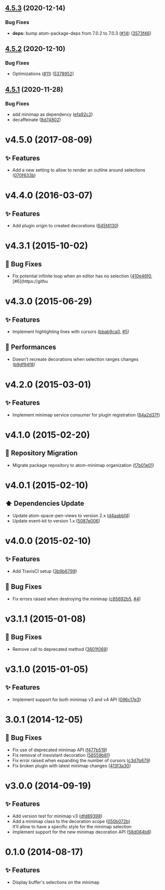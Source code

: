 ## [4.5.3](https://github.com/atom-minimap/minimap-selection/compare/v4.5.2...v4.5.3) (2020-12-14)


### Bug Fixes

* **deps:** bump atom-package-deps from 7.0.2 to 7.0.3 ([#14](https://github.com/atom-minimap/minimap-selection/issues/14)) ([3573f46](https://github.com/atom-minimap/minimap-selection/commit/3573f46610d0ae48e868610a9f1cca8a3774d315))

## [4.5.2](https://github.com/atom-minimap/minimap-selection/compare/v4.5.1...v4.5.2) (2020-12-10)


### Bug Fixes

* Optimizations ([#11](https://github.com/atom-minimap/minimap-selection/issues/11)) ([5378952](https://github.com/atom-minimap/minimap-selection/commit/5378952dc3bb1bf6a7c1d15e47f00f114f607223))

## [4.5.1](https://github.com/atom-minimap/minimap-selection/compare/v4.5.0...v4.5.1) (2020-11-28)


### Bug Fixes

* add minimap as dependency ([efa92c2](https://github.com/atom-minimap/minimap-selection/commit/efa92c235479a1c5e5e57dfb363e41465d2c100c))
* decaffeinate ([8d74802](https://github.com/atom-minimap/minimap-selection/commit/8d7480246f3f037af47d8da2ed75809bb1384a8b))

<a name="v4.5.0"></a>
# v4.5.0 (2017-08-09)

## :sparkles: Features

- Add a new setting to allow to render an outline around selections ([070f633b](https://github.com/atom-minimap/minimap-selection/commit/070f633b52b2b4f8518d5108baca05aa0e4a0859))

<a name="v4.4.0"></a>
# v4.4.0 (2016-03-07)

## :sparkles: Features

- Add plugin origin to created decorations ([645f4130](https://github.com/atom-minimap/minimap-selection/commit/645f41309abf975345cff20e3d4c9e7212e783af))

<a name="v4.3.1"></a>
# v4.3.1 (2015-10-02)

## :bug: Bug Fixes

- Fix potential infinite loop when an editor has no selection ([410e46f0](https://github.com/atom-minimap/minimap-selection/commit/410e46f019909397abf594bcebb3b27c12d6643f), [#6](https://githu

<a name="v4.3.0"></a>
# v4.3.0 (2015-06-29)

## :sparkles: Features

- Implement highlighting lines with cursors ([bbab9ca0](https://github.com/atom-minimap/minimap-selection/commit/bbab9ca036757efbdf018349666022ba7241c1d4), [#5](https://github.com/atom-minimap/minimap-selection/issues/5))

## :racehorse: Performances

- Doesn't recreate decorations when selection ranges changes ([b9df94f8](https://github.com/atom-minimap/minimap-selection/commit/b9df94f8716de1c9133f8c80160d807629941a1d))

<a name="v4.2.0"></a>
# v4.2.0 (2015-03-01)

## :sparkles: Features

- Implement minimap service consumer for plugin registration ([84a2d37f](https://github.com/atom-minimap/minimap-selection/commit/84a2d37fef5edeabf88867bc90004fc348d6afa3))

<a name="v4.1.0"></a>
# v4.1.0 (2015-02-20)

## :truck: Repository Migration

- Migrate package repository to atom-minimap organization ([f7b01e01](https://github.com/atom-minimap/minimap-selection/commit/f7b01e0119d2fcc8b1da8951d4c7142eb31379f6))

<a name="v4.0.1"></a>
# v4.0.1 (2015-02-10)

## :arrow_up: Dependencies Update

- Update atom-space-pen-views to version 2.x ([d4aabbf4](https://github.com/atom-minimap/minimap-selection/commit/d4aabbf4819d3e3c4d7f98987a5dc9c13b229931))
- Update event-kit to version 1.x ([5087e006](https://github.com/atom-minimap/minimap-selection/commit/5087e006d6641b4481638a2c390f58c7cfac7efc))

<a name="v4.0.0"></a>
# v4.0.0 (2015-02-10)

## :sparkles: Features

- Add TravisCI setup ([3b9b6799](https://github.com/atom-minimap/minimap-selection/commit/3b9b679993c7541e05f06e642a197a8b68a9d493))

## :bug: Bug Fixes

- Fix errors raised when destroying the minimap ([c65692b5](https://github.com/atom-minimap/minimap-selection/commit/c65692b52e48b44585dd15575dbefd0e1420a6fb), [#4](https://github.com/atom-minimap/minimap-selection/issues/4))

<a name="v3.1.1"></a>
# v3.1.1 (2015-01-08)

## :bug: Bug Fixes

- Remove call to deprecated method ([3601f069](https://github.com/atom-minimap/minimap-selection/commit/3601f069b22a4cc80a2ea6aa1fe42e32c0fbf4bc))

<a name="v3.1.0"></a>
# v3.1.0 (2015-01-05)

## :sparkles: Features

- Implement support for both minimap v3 and v4 API ([096c17e3](https://github.com/atom-minimap/minimap-selection/commit/096c17e3a7af1f9cc7d3ab6746b64519ea7ae93e))

<a name="3.0.1"></a>
# 3.0.1 (2014-12-05)

## :bug: Bug Fixes

- Fix use of deprecated minimap API ([f477b519](https://github.com/atom-minimap/minimap-selection/commit/f477b519870afbeea18624024ef9cf91c448dc96))
- Fix removal of inexistant decoration ([58559b81](https://github.com/atom-minimap/minimap-selection/commit/58559b818c05b4c0998f8223f3a251feea5c7393))
- Fix error raised when expanding the number of cursors ([c3d7b679](https://github.com/atom-minimap/minimap-selection/commit/c3d7b6797132dbf0219eadff2f5382b11e9dfceb))
- Fix broken plugin with latest minimap changes ([413f3a30](https://github.com/atom-minimap/minimap-selection/commit/413f3a306ac732be4998c400432ae0cea45e8bbe))

<a name="v3.0.0"></a>
# v3.0.0 (2014-09-19)

## :sparkles: Features

- Add version test for minimap v3 ([dfd89398](https://github.com/atom-minimap/minimap-selection/commit/dfd893984152e389b87ec154da01e64af2b55e37))
- Add a minimap class to the decoration scope ([050b072b](https://github.com/atom-minimap/minimap-selection/commit/050b072bb8e16925341fa97425dc10e288d25e8e))
  <br>It’ll allow to have a specific style for the minimap selection
- Implement support for the new minimap decoration API ([58d084b8](https://github.com/atom-minimap/minimap-selection/commit/58d084b8704780fcf63652ef41f13fcb29981ae0))

<a name="0.1.0"></a>
# 0.1.0 (2014-08-17)

## :sparkles: Features

- Display buffer's selections on the minimap
